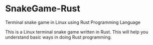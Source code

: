 # SnakeGame-Rust
Terminal snake game in Linux using Rust Programming Language

This is a Linux terminal snake game written in Rust.
This will help you understand basic ways in doing
Rust programming.
